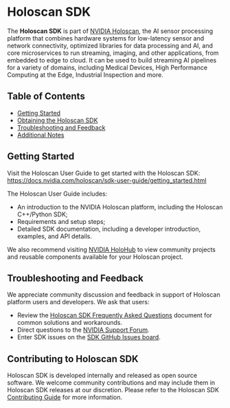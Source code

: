 # Holoscan SDK

The **Holoscan SDK** is part of [NVIDIA Holoscan](https://developer.nvidia.com/holoscan-sdk), the AI sensor processing platform that combines hardware systems for low-latency sensor and network connectivity, optimized libraries for data processing and AI, and core microservices to run streaming, imaging, and other applications, from embedded to edge to cloud. It can be used to build streaming AI pipelines for a variety of domains, including Medical Devices, High Performance Computing at the Edge, Industrial Inspection and more.

## Table of Contents

- [Getting Started](#getting-started)
- [Obtaining the Holoscan SDK](#obtaining-the-holoscan-sdk)
- [Troubleshooting and Feedback](#troubleshooting-and-feedback)
- [Additional Notes](#additional-notes)

## Getting Started

Visit the Holoscan User Guide to get started with the Holoscan SDK: <https://docs.nvidia.com/holoscan/sdk-user-guide/getting_started.html>

The Holoscan User Guide includes:
- An introduction to the NVIDIA Holoscan platform, including the Holoscan C++/Python SDK;
- Requirements and setup steps;
- Detailed SDK documentation, including a developer introduction, examples, and API details.

We also recommend visiting [NVIDIA HoloHub](https://github.com/nvidia-holoscan/holohub) to view
community projects and reusable components available for your Holoscan project.

## Troubleshooting and Feedback

We appreciate community discussion and feedback in support of Holoscan platform users and developers. We ask that users:
- Review the [Holoscan SDK Frequently Asked Questions](FAQ.md) document for common solutions and workarounds.
- Direct questions to the [NVIDIA Support Forum](https://forums.developer.nvidia.com/c/healthcare/holoscan-sdk/320/all).
- Enter SDK issues on the [SDK GitHub Issues board](https://github.com/nvidia-holoscan/holoscan-sdk/issues).

## Contributing to Holoscan SDK

Holoscan SDK is developed internally and released as open source software. We welcome community contributions
and may include them in Holoscan SDK releases at our discretion. Please refer to the Holoscan SDK
[Contributing Guide](/CONTRIBUTING.md) for more information.
